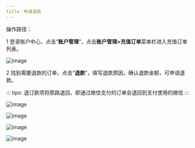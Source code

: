 ```yaml
---
title：申请退款
---
```


操作路径：

1 登录账户中心，点击“**账户管理**”，点击**账户管理>充值订单**菜单栏进入充值订单列表。

![image](https://user-images.githubusercontent.com/101299635/236175422-93dd6eae-b84e-4aa2-9c6e-54df8b33675e.png)


2 找到需要退款的订单，点击“**退款**”，填写退款原因，确认退款金额，可申请退款。

::: tips:
退订款项将原路退回，即通过微信支付的订单会退回到支付使用的微信
:::

![image](https://user-images.githubusercontent.com/101299635/236175234-1f3c44c4-d285-4bac-a3c0-729eb38b5937.png)

![image](https://user-images.githubusercontent.com/101299635/236175802-2f344169-6fc2-467e-8a45-a6f65ca5a61d.png)

![image](https://user-images.githubusercontent.com/101299635/236175885-170d94a1-36d5-455f-af73-13dbdc9aa8f3.png)

![image](https://user-images.githubusercontent.com/101299635/236176035-478a6a35-0077-4050-9e29-cb658db8bb38.png)
